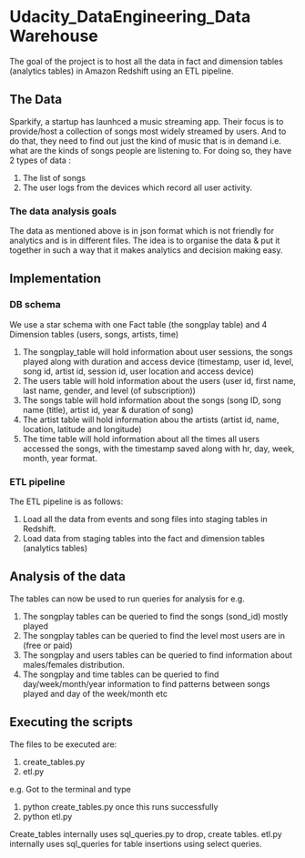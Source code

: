 # Udacity_DataEngineering_Data Warehouse
The goal of the project is to host all the data in fact and dimension tables (analytics tables) in Amazon Redshift using an ETL pipeline.

## The Data
Sparkify, a startup has launhced a music streaming app. Their focus is to provide/host a collection of songs most widely streamed by users. And to do that, they need to find out just the kind of music that is in demand i.e. what are the kinds of songs people are listening to.
For doing so, they have 2 types of data :
1. The list of songs
2. The user logs from the devices which record all user activity.

### The data analysis goals
The data as mentioned above is in json format which is not friendly for analytics and is in different files.
The idea is to organise the data & put it together in such a way that it makes analytics and decision making easy.

## Implementation

### DB schema 
We use a star schema with one Fact table (the songplay table) and 4 Dimension tables (users, songs, artists, time)
1. The songplay_table will hold information about user sessions, the songs played along with duration and access device (timestamp, user id, level, song id, artist id, session id, user location and access device)
2. The users table will hold information about the users (user id, first name, last name, gender, and level (of subscription))
3. The songs table will hold information about the songs (song ID, song name (title), artist id, year & duration of song)
4. The artist table will hold information abou the artists (artist id, name, location, latitude and longitude)
5. The time table will hold information about all the times all users accessed the songs, with the timestamp saved along with hr, day, week, month, year format.

### ETL pipeline
The ETL pipeline is as follows:
1. Load all the data from events and song files into staging tables in Redshift.
2. Load data from staging tables into the fact and dimension tables (analytics tables)

## Analysis of the data
The tables can now be used to run queries for analysis for e.g.
1. The songplay tables can be queried to find the songs (sond_id) mostly played 
2. The songplay tables can be queried to find the level most users are in (free or paid)
3. The songplay and users tables can be queried to find information about males/females distribution.
4. The songplay and time tables can be queried to find day/week/month/year information to find patterns between songs played and day of the week/month etc

## Executing the scripts
The files to be executed are:
1. create_tables.py
2. etl.py

e.g. Got to the terminal and type 
1. python create_tables.py
once this runs successfully
2. python etl.py

Create_tables internally uses sql_queries.py to drop, create tables.
etl.py internally uses sql_queries for table insertions using select queries.


